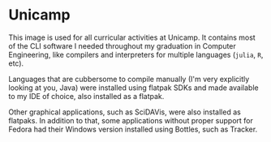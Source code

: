 # Unicamp

This image is used for all curricular activities at Unicamp. It contains most
of the CLI software I needed throughout my graduation in Computer Engineering,
like compilers and interpreters for multiple languages (`julia`, `R`, etc).

Languages that are cubbersome to compile manually (I'm very explicitly looking
at you, Java) were installed using flatpak SDKs and made available to my IDE of
choice, also installed as a flatpak.

Other graphical applications, such as SciDAVis, were also installed as
flatpaks. In addition to that, some applications without proper support for
Fedora had their Windows version installed using Bottles, such as Tracker.
